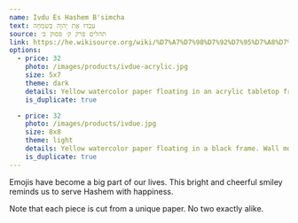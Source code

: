 ```yaml
---
name: Ivdu Es Hashem B'simcha
text: עִבְדוּ אֶת יְהוָה בְּשִׂמְחָה
source: תהלים פרק ק׳ פסוק ב׳
link: https://he.wikisource.org/wiki/%D7%A7%D7%98%D7%92%D7%95%D7%A8%D7%99%D7%94:%D7%AA%D7%94%D7%9C%D7%99%D7%9D_%D7%A7_%D7%91
options:
  - price: 32
    photo: /images/products/ivdue-acrylic.jpg
    size: 5x7
    theme: dark
    details: Yellow watercolor paper floating in an acrylic tabletop frame.
    is_duplicate: true

  - price: 32
    photo: /images/products/ivdue.jpg
    size: 8x8
    theme: light
    details: Yellow watercolor paper floating in a black frame. Wall mount.
    is_duplicate: true
---
```


Emojis have become a big part of our lives. This bright and cheerful smiley reminds us to serve Hashem with happiness.

Note that each piece is cut from a unique paper. No two exactly alike.